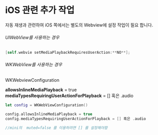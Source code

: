 # iOS 관련 추가 작업

자동 재생과 관련하여 iOS 쪽에서는 별도의 Webview에 설정 작업이 필요 합니다.



###### UIWebView를 사용하는 경우



```objective-c
[self.webvie setMediaPlaybackRequiresUserAction:**NO**];
```



###### WKWebView를 사용하는 경우 



WKWebviewConfiguration 

**allowsInlineMediaPlayback** = true
**mediaTypesRequiringUserActionForPlayback** = [] 혹은 .audio



```swift
let config = WKWebViewConfiguration()

config.allowsInlineMediaPlayback = true
config.mediaTypesRequiringUserActionForPlayback = [] 혹은 .audio

//mini의  muted=false 를 이용하려면 [] 를 설정해야함
```

